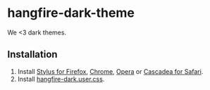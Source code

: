 # hangfire-dark-theme

We <3 dark themes.

## Installation

1. Install [Stylus for Firefox](https://addons.mozilla.org/en-US/firefox/addon/styl-us/), [Chrome](https://chrome.google.com/webstore/detail/stylus/clngdbkpkpeebahjckkjfobafhncgmne), [Opera](https://addons.opera.com/en-gb/extensions/details/stylus/) or [Cascadea for Safari](https://cascadea.app/).
2. Install [hangfire-dark.user.css](https://raw.githubusercontent.com/alex-way/hangfire-dark-theme/master/hangfire-dark.user.css).

